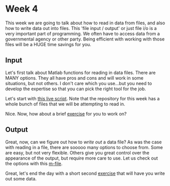 # Week 4
This week we are going to talk about how to read in data from files, and also how to write data out into files. This 'file input / output' or just file i/o is a very important part of programming. We often have to access data from a governmental agency or other party. Being efficient with working with those files will be a HUGE time savings for you.

## Input
Let's first talk about Matlab functions for reading in data files. There are MANY options. They all have pros and cons and will work in some situations, but not others. I don't care which you use...but you need to develop the expertise so that you can pick the right tool for the job.

Let's start with [this live script](class4_1.mlx). Note that the repository for this week has a whole bunch of files that we will be attempting to read in.

Nice. Now, how about a brief [exercise](student_example1.md) for you to work on?

## Output
Great, now, can we figure out how to *write out* a data file? As was the case with reading in a file, there are sooooo many options to choose from. Some are easy, but not very flexible. Others give you great control over the appearance of the output, but require more care to use. Let us check out the options with this [m-file](class4_2.m).

Great, let's end the day with a short second [exercise](student_example2.md) that will have you write out some data.
